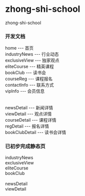 # zhong-shi-school
zhong-shi-school

### 开发文档
home --- 首页<br />
industryNews  ---  行业动态<br />
exclusiveView ---  独家观点<br />
eliteCourse   ---  精英课程<br />
bookClub      ---  读书会<br />
courseReg     ---  课程报名<br />
contactInfo   ---  联系方式<br />
vipInfo       ---  会员信息<br />
<br />
<br />
newsDetail    ---  新闻详情<br />
viewDetail    ---  观点详情<br />
courseDetail  ---  课程详情<br />
regDetail     ---  报名详情<br />
bookClubDetail --- 读书会详情<br />

### 已初步完成静态页
industryNews<br />
exclusiveView<br />
eliteCourse<br />
bookClub<br />
<br />
newsDetail<br />
viewDetail<br />